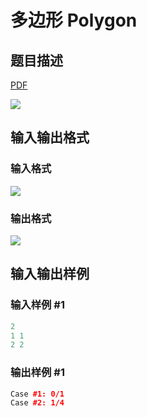 # 多边形 Polygon

## 题目描述

[problemUrl]: https://uva.onlinejudge.org/index.php?option=com_onlinejudge&Itemid=8&category=229&page=show_problem&problem=3122

[PDF](https://uva.onlinejudge.org/external/119/p11971.pdf)

![](https://cdn.luogu.com.cn/upload/vjudge_pic/UVA11971/99d2d5d6a8ba382694bafd2fbbaac2ebd19403c3.png)

## 输入输出格式

### 输入格式

![](https://cdn.luogu.com.cn/upload/vjudge_pic/UVA11971/e5f5b5e9df7021ffcfac08e361c4065852870009.png)

### 输出格式

![](https://cdn.luogu.com.cn/upload/vjudge_pic/UVA11971/8e9583db4718849bdd03883e6bdfba094a704229.png)

## 输入输出样例

### 输入样例 #1

```cpp
2
1 1
2 2
```


### 输出样例 #1

```cpp
Case #1: 0/1
Case #2: 1/4
```


